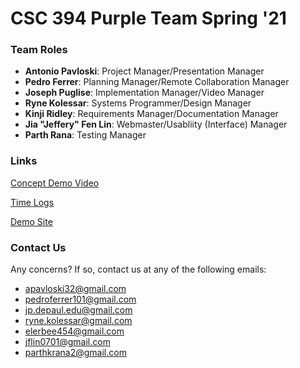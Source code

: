 # CSC 394 Purple Team Spring '21

### Team Roles

- **Antonio Pavloski**: Project Manager/Presentation Manager
- **Pedro Ferrer**: Planning Manager/Remote Collaboration Manager
- **Joseph Puglise**: Implementation Manager/Video Manager
- **Ryne Kolessar**: Systems Programmer/Design Manager
- **Kinji Ridley**: Requirements Manager/Documentation Manager
- **Jia "Jeffery" Fen Lin**: Webmaster/Usabliity (Interface) Manager
- **Parth Rana**: Testing Manager

### Links

[Concept Demo Video](https://www.youtube.com/watch?v=AwHswhC4Ab0&ab_channel=--)

[Time Logs](https://docs.google.com/spreadsheets/d/1Ea6khLLXiTC870ymXt7jT1qEifMy6uN-g1xgE1BnhWQ/edit#gid=0)

[Demo Site](https://3.139.221.210/wordpress)

### Contact Us

Any concerns? If so, contact us at any of the following emails:
- apavloski32@gmail.com
- pedroferrer101@gmail.com
- jp.depaul.edu@gmail.com
- ryne.kolessar@gmail.com
- elerbee454@gmail.com
- jflin0701@gmail.com
- parthkrana2@gmail.com
